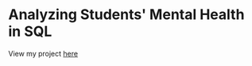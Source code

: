 #  Analyzing Students' Mental Health in SQL

View my project [here](https://github.com/bellaTHEanalyst/MentalHealth_SQL_project/blob/main/MentalHealth.ipynb)
